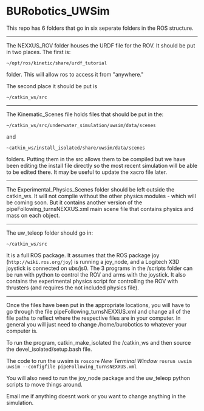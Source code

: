 # BURobotics_UWSim

This repo has 6 folders that go in six seperate folders in the ROS structure. 
_________________________________________________________________________________
The NEXXUS_ROV folder houses the URDF file for the ROV. It should be put in two places. The first is:

```~/opt/ros/kinetic/share/urdf_tutorial``` 

folder. This will allow ros to access it from "anywhere."

The second place it should be put is 

```~/catkin_ws/src```
___________________________________________________________________________________
The Kinematic_Scenes file holds files that should be put in the:

```~/catkin_ws/src/underwater_simulation/uwsim/data/scenes```

and

```~catkin_ws/install_isolated/share/uwsim/data/scenes``` 

folders. Putting them in the src allows them to be compiled but we have been editing the install file directly so the most recent simulation will be able to be edited there. It may be useful to update the xacro file later. 

_______________________________________________________________________________
The Experimental_Physics_Scenes folder should be left outside the catkin_ws. It will not complie without the other physics modules - which will be coming soon. But it contains another version of the pipeFollowing_turnsNEXXUS.xml main scene file that contains physics and mass on each object. 

______________________________________________________________________________________
The uw_teleop folder should go in:

```~/catkin_ws/src```

It is a full ROS package. It assumes that the ROS package joy (```http://wiki.ros.org/joy```) is running a joy_node, and a Logitech X3D joystick is connected on ubs/js0. The 3 programs in the /scripts folder can be run with python to control the ROV and arms with the joystick. It also contains the experimental physics script for controlling the ROV with thrusters (and requires the not included physics file). 

_________________________________________________________________________________

Once the files have been put in the appropriate locations, you will have to go through the file pipeFollowing_turnsNEXXUS.xml and change all of the file paths to reflect where the respective files are in your computer. In general you will just need to change /home/burobotics to whatever your computer is. 

To run the program, catkin_make_isolated the /catkin_ws and then source the devel_isolated/setup.bash file. 

The code to run the uwsim is 
```roscore```
*New Terminal Window*
```rosrun uwsim uwsim --configfile pipeFollowing_turnsNEXXUS.xml```

You will also need to run the joy_node package and the uw_teleop python scripts to move things around. 

Email me if anything doesnt work or you want to change anything in the simulation.
